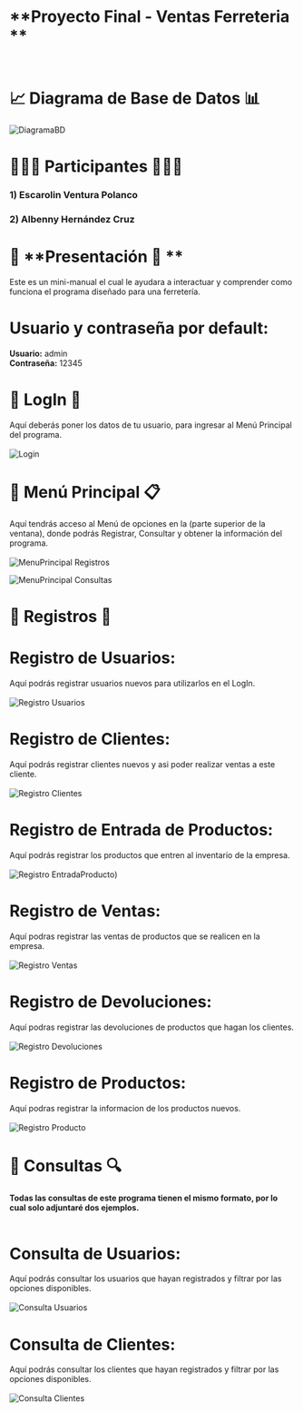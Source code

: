 # **Proyecto Final - Ventas Ferreteria **<br/><br/>

# 📈 **Diagrama de Base de Datos** 📊<br/>
![DiagramaBD](https://user-images.githubusercontent.com/70252324/101409386-3a668c80-38b4-11eb-9304-716616d3fc80.png)

# 👩🏽‍💻 **Participantes** 👩🏽‍💻<br/>
### 1) Escarolin Ventura Polanco<br/>
### 2) Albenny Hernández Cruz

# 📇 **Presentación 📇 ** <br/>
Este es un mini-manual el cual le ayudara a interactuar y comprender como funciona  el programa  diseñado  para una ferretería.

# **Usuario y contraseña por default:**<br/>
**Usuario:** admin<br/>
**Contraseña:** 12345

# 🔑 **LogIn** 🔑<br/>
Aquí deberás poner los datos de tu usuario, para ingresar al Menú Principal del programa.<br/><br/>
![Login](https://user-images.githubusercontent.com/70252324/101407262-0047bb80-38b1-11eb-8010-25dd34abaf6f.png)

# 🧾 **Menú Principal** 📋<br/>
Aquí tendrás acceso al Menú de opciones en la (parte superior de la ventana), donde podrás Registrar, Consultar y obtener la información del programa. <br/><br/>
![MenuPrincipal Registros](https://user-images.githubusercontent.com/70252324/101407522-692f3380-38b1-11eb-97bc-a2d710abc797.png)

![MenuPrincipal Consultas](https://user-images.githubusercontent.com/70252324/101407525-69c7ca00-38b1-11eb-8c70-fab71fa4d9b1.png)


# 📝 **Registros** 💾<br/>

# **Registro de Usuarios:**<br/>
Aquí podrás registrar usuarios nuevos para utilizarlos en el LogIn.<br/><br/>
![Registro Usuarios](https://user-images.githubusercontent.com/70252324/101407726-b1e6ec80-38b1-11eb-8006-f652ff24ecfb.png)

# **Registro de Clientes:**<br/>
Aquí podrás registrar clientes nuevos y asi poder realizar ventas a este cliente.<br/><br/>
![Registro Clientes](https://user-images.githubusercontent.com/70252324/101407720-b01d2900-38b1-11eb-9d26-79bfd733da4f.png)

# **Registro de Entrada de Productos:**<br/>
Aquí podrás registrar los productos que entren al inventario de la empresa.<br/><br/>
![Registro EntradaProducto](https://user-images.githubusercontent.com/70252324/101407724-b14e5600-38b1-11eb-863c-cc58313f255f.png))

# **Registro de Ventas:**<br/>
Aquí podras registrar las ventas de productos que se realicen en la empresa.<br/><br/>
![Registro Ventas](https://user-images.githubusercontent.com/70252324/101407716-af849280-38b1-11eb-9e3e-7d7ee5847308.png)

# **Registro de Devoluciones:**<br/>
Aquí podras registrar las devoluciones de productos que hagan los clientes.<br/><br/>
![Registro Devoluciones](https://user-images.githubusercontent.com/70252324/101407722-b0b5bf80-38b1-11eb-883e-016b45c4d7cf.png)

# **Registro de Productos:**<br/>
Aquí podras registrar la informacion de los productos nuevos.<br/><br/>
![Registro Producto](https://user-images.githubusercontent.com/70252324/101407725-b1e6ec80-38b1-11eb-9c55-621b45e75c02.png)


# 🔎 **Consultas** 🔍<br/>
#### Todas las consultas de este programa tienen el mismo formato, por lo cual solo adjuntaré dos ejemplos.<br/><br/>

# **Consulta de Usuarios:**<br/>
Aquí podrás consultar los usuarios que hayan registrados y filtrar por las opciones disponibles.<br/><br/>
![Consulta Usuarios](https://user-images.githubusercontent.com/70252324/101408198-74cf2a00-38b2-11eb-854b-42999012a935.png)

# **Consulta de Clientes:**<br/>
Aquí podrás consultar los clientes que hayan registrados y filtrar por las opciones disponibles.<br/><br/>
![Consulta Clientes](https://user-images.githubusercontent.com/70252324/101408194-74369380-38b2-11eb-8329-a66ed8f38d2e.png)
